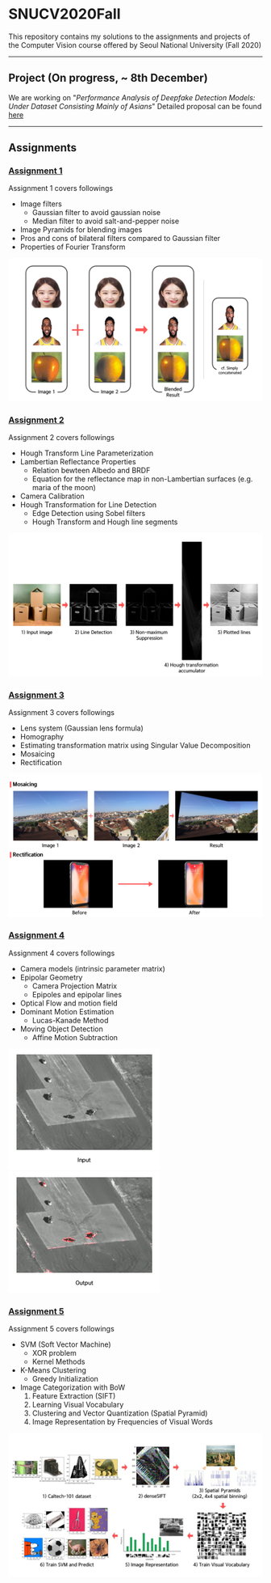 # SNUCV2020Fall

This repository contains my solutions to the assignments and projects of the Computer Vision course offered by Seoul National University (Fall 2020)


---

## Project (On progress, ~ 8th December)


We are working on "*Performance Analysis of Deepfake Detection Models: Under Dataset Consisting Mainly of Asians*"
Detailed proposal can be found [here](https://github.com/swc0620/SNUCV2020Fall/blob/master/Project/Proposal.pdf)



---

## Assignments


### [Assignment 1](https://github.com/swc0620/SNUCV2020Fall/blob/master/HW1/hw1.pdf)

Assignment 1 covers followings

* Image filters
    * Gaussian filter to avoid gaussian noise
    * Median filter to avoid salt-and-pepper noise
* Image Pyramids for blending images
* Pros and cons of bilateral filters compared to Gaussian filter
* Properties of Fourier Transform

![result](https://github.com/swc0620/SNUCV2020Fall/blob/master/HW1/results_images.png)


### [Assignment 2](https://github.com/swc0620/SNUCV2020Fall/blob/master/HW2/HW2.pdf)

Assignment 2 covers followings

* Hough Transform Line Parameterization
* Lambertian Reflectance Properties
    * Relation bewteen Albedo and BRDF
    * Equation for the reflectance map in non-Lambertian surfaces (e.g. maria of the moon)
* Camera Calibration
* Hough Transformation for Line Detection
    * Edge Detection using Sobel filters
    * Hough Transform and Hough line segments

![result](https://github.com/swc0620/SNUCV2020Fall/blob/master/HW2/results_image.png)

### [Assignment 3](https://github.com/swc0620/SNUCV2020Fall/blob/master/HW3/hw3.pdf)

Assignment 3 covers followings

* Lens system (Gaussian lens formula)
* Homography
* Estimating transformation matrix using Singular Value Decomposition
* Mosaicing
* Rectification

![result](https://github.com/swc0620/SNUCV2020Fall/blob/master/HW3/results_image.png)

### [Assignment 4](https://github.com/swc0620/SNUCV2020Fall/blob/master/HW4/hw4-v1_1.pdf)

Assignment 4 covers followings

* Camera models (intrinsic parameter matrix)
* Epipolar Geometry
    * Camera Projection Matrix
    * Epipoles and epipolar lines
* Optical Flow and motion field
* Dominant Motion Estimation
    * Lucas-Kanade Method
* Moving Object Detection
    * Affine Motion Subtraction

[![input](https://github.com/swc0620/SNUCV2020Fall/blob/master/HW4/Input.png)](https://www.youtube.com/watch?v=qtsJIBJuscI)
[![output](https://github.com/swc0620/SNUCV2020Fall/blob/master/HW4/Output.png)](https://www.youtube.com/watch?v=x99fGAhnoCY)

### [Assignment 5]()

Assignment 5 covers followings

* SVM (Soft Vector Machine)
    * XOR problem
    * Kernel Methods
* K-Means Clustering
    * Greedy Initialization
* Image Categorization with BoW
    1. Feature Extraction (SIFT)
    2. Learning Visual Vocabulary
    3. Clustering and Vector Quantization (Spatial Pyramid)
    4. Image Representation by Frequencies of Visual Words

![result](https://github.com/swc0620/SNUCV2020Fall/blob/master/HW5/results_image.JPG)
